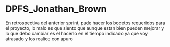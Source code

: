 # DPFS_Jonathan_Brown
En retrospectiva del anterior sprint, pude hacer los bocetos requeridos para el proyecto, lo malo es que siento que aunque estan bien pueden mejorar y lo que debo cambiar es el hacerlo en el tiempo indicado ya que voy atrasado y los realice con apuro